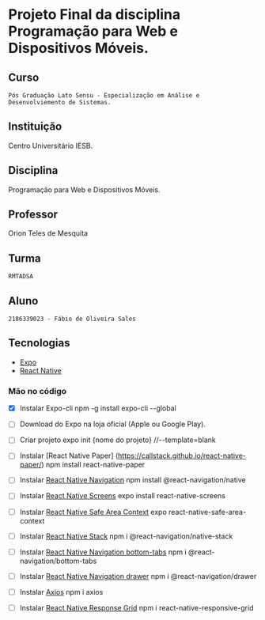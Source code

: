 # Projeto Final da disciplina Programação para Web e Dispositivos Móveis.

## Curso
    Pós Graduação Lato Sensu - Especialização em Análise e Desenvolviemento de Sistemas.

## Instituição
 Centro Universitário IESB.

## Disciplina
 Programação para Web e Dispositivos Móveis.

## Professor
 Orion Teles de Mesquita

## Turma
    RMTADSA
    
## Aluno  
    2186339023 - Fábio de Oliveira Sales

## Tecnologias
 - [Expo](https://expo.dev/)
 - [React Native](https://reactnative.dev/)

### Mão no código

- [x] Instalar Expo-cli
          npm -g install expo-cli --global
     
- [ ] Download do Expo na loja oficial (Apple ou Google Play).

- [ ] Criar projeto
          expo init {nome do projeto} //--template=blank
     
- [ ] Instalar [React Native Paper] (https://callstack.github.io/react-native-paper/)
          npm install react-native-paper
     
- [ ] Instalar [React Native Navigation](https://reactnavigation.org/)
          npm install @react-navigation/native
     
- [ ] Instalar [React Native Screens](https://github.com/software-mansion/react-native-screens#readme)
          expo install react-native-screens
     
- [ ] Instalar [React Native Safe Area Context](https://github.com/th3rdwave/react-native-safe-area-context#readme)
          expo react-native-safe-area-context
     
- [ ] Instalar [React Native Stack](https://reactnavigation.org/docs/native-stack-navigator/)
          npm i @react-navigation/native-stack
     
- [ ] Instalar [React Native Navigation bottom-tabs](https://github.com/react-navigation/react-navigation#readme)
          npm i @react-navigation/bottom-tabs
     
- [ ] Instalar [React Native Navigation drawer](https://github.com/react-navigation/react-navigation#readme)
          npm i @react-navigation/drawer
     
- [ ] Instalar [Axios](https://github.com/axios/axios#readme)
          npm i axios
     
- [ ] Instalar [React Native Response Grid](https://github.com/im-fahad/react-native-responsive-grid-system#readme)
          npm i react-native-responsive-grid



